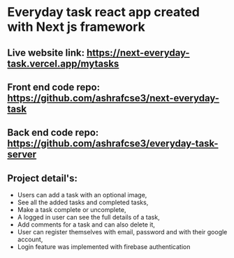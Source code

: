 # Everyday task react app created with Next js framework

## Live website link: https://next-everyday-task.vercel.app/mytasks
## Front end code repo: https://github.com/ashrafcse3/next-everyday-task
## Back end code repo: https://github.com/ashrafcse3/everyday-task-server

## Project detail's: 
* Users can add a task with an optional image, 
* See all the added tasks and completed tasks,
* Make a task complete or uncomplete, 
* A logged in user can see the full details of a task, 
* Add comments for a task and can also delete it, 
* User can register themselves with email, password and with their google account, 
* Login feature was implemented with firebase authentication